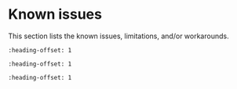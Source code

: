 # Known issues

This section lists the known issues, limitations, and/or workarounds.

```{include} ../../../../release/known_issues/cannot_add_sdk_components.md
:heading-offset: 1
```
```{include} ../../../../release/known_issues/build_warning.md
:heading-offset: 1
```
```{include} ../../../../release/known_issues/example_freetos.md
:heading-offset: 1
```